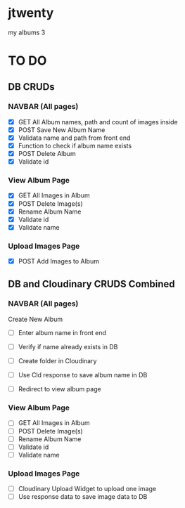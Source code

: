 # jtwenty
my albums 3

# TO DO   

## DB CRUDs

### NAVBAR (All pages)
- [x] GET All Album names, path and count of images inside
- [x]  POST Save New Album Name
  - [x]  Validata name and path from front end
  - [x]  Function to check if album name exists
- [x]  POST Delete Album
  - [x]  Validate id

### View Album Page
- [x]  GET All Images in Album
- [x]  POST Delete Image(s) 
- [x]  Rename Album Name
  - [x]  Validate id
  - [x]  Validate name

### Upload Images Page
- [x]  POST Add Images to Album

## DB and Cloudinary CRUDS Combined
### NAVBAR (All pages)
Create New Album
- [ ]  Enter album name in front end
  - [ ]  Verify if name already exists in DB
  - [ ]  Create folder in Cloudinary
  - [ ]  Use Cld response to save album name in DB
- [ ]  Redirect to view album page



### View Album Page
- [ ]  GET All Images in Album
- [ ]  POST Delete Image(s) 
- [ ]  Rename Album Name
  - [ ]  Validate id
  - [ ]  Validate name

### Upload Images Page
- [ ]  Cloudinary Upload Widget to upload one image
- [ ]  Use response data to save image data to DB